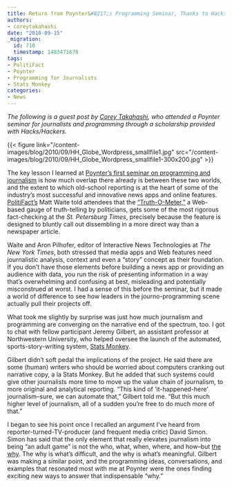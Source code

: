 ```yaml
---
title: Return from Poynter&#8217;s Programming Seminar, Thanks to Hacks/Hackers
authors:
- coreytakahashi
date: "2010-09-15"
_migration:
  id: 710
  timestamp: 1483471678
tags:
- PolitiFact
- Poynter
- Programming for Journalists
- Stats Monkey
categories:
- News
---
```


_The following is a guest post by [Corey Takahashi][1], who attended a Poynter seminar for journalists and programming through a scholarship provided with Hacks/Hackers._

{{< figure link="/content-images/blog/2010/09/HH\_Globe\_Wordpress\_smallfile1.jpg" src="/content-images/blog/2010/09/HH\_Globe\_Wordpress\_smallfile1-300x200.jpg" >}}

The key lesson I learned at [Poynter’s first seminar on programming and journalism][2] is how much overlap there already is between these two worlds, and the extent to which old-school reporting is at the heart of some of the industry’s most successful and innovative news apps and online features. [PolitiFact’s][3] Matt Waite told attendees that the [“Truth-O-Meter,”][4] a Web-based gauge of truth-telling by politicians, gets some of the most rigorous fact-checking at the _St. Petersburg Times_, precisely because the feature is designed to bluntly call out dissembling in a more direct way than a newspaper article.

Waite and Aron Pilhofer, editor of Interactive News Technologies at _The New York Times_, both stressed that media apps and Web features need journalistic analysis, context and even a “story” concept as their foundation. If you don’t have those elements before building a news app or providing an audience with data, you run the risk of presenting information in a way that’s overwhelming and confusing at best, misleading and potentially misconstrued at worst. I had a sense of this before the seminar, but it made a world of difference to see how leaders in the journo-programming scene actually pull their projects off.

What took me slightly by surprise was just how much journalism and programming are converging on the narrative end of the spectrum, too. I got to chat with fellow participant Jeremy Gilbert, an assistant professor at Northwestern University, who helped oversee the launch of the automated, sports-story-writing system, [Stats Monkey][5].

Gilbert didn’t soft pedal the implications of the project. He said there are some (human) writers who should be worried about computers cranking out narrative copy, a la Stats Monkey. But he added that such systems could give other journalists more time to move up the value chain of journalism, to more original and analytical reporting. “This kind of ‘it-happened-here’ journalism&#8211;sure, we can automate that,” Gilbert told me. “But this much higher level of journalism, all of a sudden you’re free to do much more of that.”

I began to see his point once I recalled an argument I&#8217;ve heard from reporter-turned-TV-producer (and frequent media critic) David Simon. Simon has said that the only element that really elevates journalism into being “an adult game” is not the who, what, when, where, and how&#8211;but [the why][6]. The why is what&#8217;s difficult, and the why is what&#8217;s meaningful. Gilbert was making a similar point, and the programming ideas, conversations, and examples that resonated most with me at Poynter were the ones finding exciting new ways to answer that indispensable &#8220;why.&#8221;

 [1]: http://coreytakahashi.wordpress.com/
 [2]: http://www.poynter.org/seminar/seminar.asp?id=5242
 [3]: http://politifact.com/
 [4]: http://politifact.com/truth-o-meter/statements/
 [5]: http://infolab.northwestern.edu/projects/stats-monkey/
 [6]: http://www.cjr.org/cjr_podcast_the_wires_david_si.php